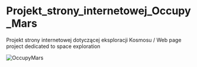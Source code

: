 # Projekt_strony_internetowej_Occupy_Mars
Projekt strony internetowej dotyczącej eksploracji Kosmosu / Web page project dedicated to space exploration 

![OccupyMars](https://user-images.githubusercontent.com/37414943/59107518-1cc00c00-8939-11e9-9549-495d9b64eb72.JPG)
